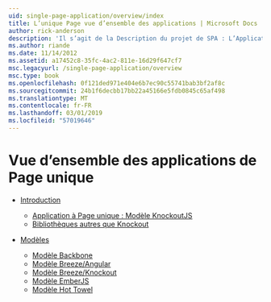 ```yaml
---
uid: single-page-application/overview/index
title: L’unique Page vue d’ensemble des applications | Microsoft Docs
author: rick-anderson
description: 'Il s’agit de la Description du projet de SPA : L’Application à Page unique ASP.NET (SPA) est une nouvelle fonctionnalité dans la version d’évaluation bêta MVC 4. Il fournit une meilleure end-to-end e...'
ms.author: riande
ms.date: 11/14/2012
ms.assetid: a17452c8-35fc-4ac2-811e-16d29f647cf7
msc.legacyurl: /single-page-application/overview
msc.type: book
ms.openlocfilehash: 0f121ded971e404e6b7ec90c55741bab3bf2af8c
ms.sourcegitcommit: 24b1f6decbb17bb22a45166e5fdb0845c65af498
ms.translationtype: MT
ms.contentlocale: fr-FR
ms.lasthandoff: 03/01/2019
ms.locfileid: "57019646"
---
```

<a name="single-page-application-overview"></a>Vue d’ensemble des applications de Page unique
====================
- [Introduction](introduction/index.md)

    - [Application à Page unique : Modèle KnockoutJS](introduction/knockoutjs-template.md)
    - [Bibliothèques autres que Knockout](introduction/other-libraries.md)
- [Modèles](templates/index.md)

    - [Modèle Backbone](templates/backbonejs-template.md)
    - [Modèle Breeze/Angular](templates/breezeangular-template.md)
    - [Modèle Breeze/Knockout](templates/breezeknockout-template.md)
    - [Modèle EmberJS](templates/emberjs-template.md)
    - [Modèle Hot Towel](templates/hottowel-template.md)
